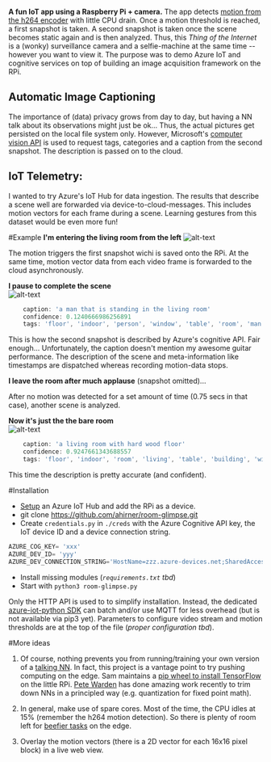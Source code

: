 **A fun IoT app using a Raspberry Pi + camera.**
The app detects [motion from the h264 encoder](http://picamera.readthedocs.io/en/release-1.12/recipes2.html#recording-motion-vector-data) with little CPU drain. Once a motion threshold is reached, a first snapshot is taken. A second snapshot is taken once the scene becomes static again and is then analyzed. Thus, this _Thing of the Internet_ is a (wonky) surveillance camera and a selfie-machine at the same time --however you want to view it. The purpose was to demo Azure IoT and cognitive services on top of building an image acquisition framework on the RPi.

## Automatic Image Captioning
The importance of (data) privacy grows from day to day, but having a NN talk about its observations might just be ok... Thus, the actual pictures get persisted on the local file system only. However, Microsoft's [computer vision API](https://www.microsoft.com/cognitive-services/en-us/computer-vision-api) is used to request tags, categories and a caption from the second snapshot. The description is passed on to the cloud.
## IoT Telemetry:
I wanted to try Azure's IoT Hub for data ingestion. The results that describe a scene well are forwarded via device-to-cloud-messages. This includes motion vectors for each frame during a scene. Learning gestures from this dataset would be even more fun!

#Example
**I'm entering the living room from the left**
![alt-text](https://raw.githubusercontent.com/ahirner/room-glimpse/master/example_snapshots/2017-02-21T10_52_21.227244_on.jpg)

The motion triggers the first snapshot wichi is saved onto the RPi. At the same time, motion vector data from each video frame is forwarded to the cloud asynchronously. 

**I pause to complete the scene**   
![alt-text](https://raw.githubusercontent.com/ahirner/room-glimpse/master/example_snapshots/2017-02-21T10_52_22.553099_off.jpg)

```javascript
    caption: 'a man that is standing in the living room'
    confidence: 0.1240666986256891
    tags: 'floor', 'indoor', 'person', 'window', 'table', 'room', 'man', 'living', 'holding', 'young', 'black', 'standing', 'woman', 'dog', 'kitchen', 'remote', 'playing', 'white'
```
This is how the second snapshot is described by Azure's cognitive API. Fair enough... Unfortunately, the caption doesn't mention my awesome guitar performance. The description of the scene and meta-information like timestamps are dispatched whereas recording motion-data stops.

**I leave the room after much applause** (snapshot omitted)...

After no motion was detected for a set amount of time (0.75 secs in that case), another scene is analyzed.

**Now it's just the the bare room**   
![alt-text](https://raw.githubusercontent.com/ahirner/room-glimpse/master/example_snapshots/2017-02-21T10_52_24.915270_off.jpg)
```javascript
    caption: 'a living room with hard wood floor'
    confidence: 0.9247661343688557
    tags: 'floor', 'indoor', 'room', 'living', 'table', 'building', 'window', 'wood', 'hard', 'wooden', 'sitting', 'television', 'black', 'furniture', 'kitchen', 'small', 'large', 'open', 'area', 'computer', 'view', 'home', 'white', 'modern', 'door', 'screen', 'desk', 'laptop', 'dog', 'refrigerator', 'bedroom'
```
This time the description is pretty accurate (and confident).

#Installation
- [Setup](https://azure.microsoft.com/en-us/resources/samples/iot-hub-c-raspberrypi-getstartedkit/) an Azure IoT Hub and add the RPi as a device.
- git clone https://github.com/ahirner/room-glimpse.git
- Create `credentials.py` in `./creds` with the Azure Cognitive API key, the IoT device ID and a device connection string.
```python
AZURE_COG_KEY= 'xxx'
AZURE_DEV_ID= 'yyy'
AZURE_DEV_CONNECTION_STRING='HostName=zzz.azure-devices.net;SharedAccessKeyName=zzz;SharedAccessKey=zzz='
```
- Install missing modules (_`requirements.txt` tbd_) 
- Start with `python3 room-glimpse.py`

Only the HTTP API is used to to simplify installation. Instead, the dedicated [azure-iot-python SDK](https://github.com/azure/azure-iot-sdk-python) can batch and/or use MQTT for less overhead (but is not available via pip3 yet).
Parameters to configure video stream and motion thresholds are at the top of the file (_proper configuration tbd_).

#More ideas
1) Of course, nothing prevents you from running/training your own version of a [talking NN](https://github.com/tensorflow/models/tree/master/im2txt). In fact, this project is a vantage point to try pushing computing on the edge. Sam maintains a [pip wheel to install TensorFlow](https://github.com/samjabrahams/tensorflow-on-raspberry-pi) on the little RPi. [Pete Warden](https://petewarden.com/2016/12/30/rewriting-tensorflow-graphs-with-the-gtt/) has done amazing work recently to trim down NNs in a principled way (e.g. quantization for fixed point math).

2) In general, make use of spare cores. Most of the time, the CPU idles at 15% (remember the h264 motion detection). So there is plenty of room left for [beefier tasks](http://www.pyimagesearch.com/2016/04/18/install-guide-raspberry-pi-3-raspbian-jessie-opencv-3/) on the edge. 

3) Overlay the motion vectors (there is a 2D vector for each 16x16 pixel block) in a live web view.
